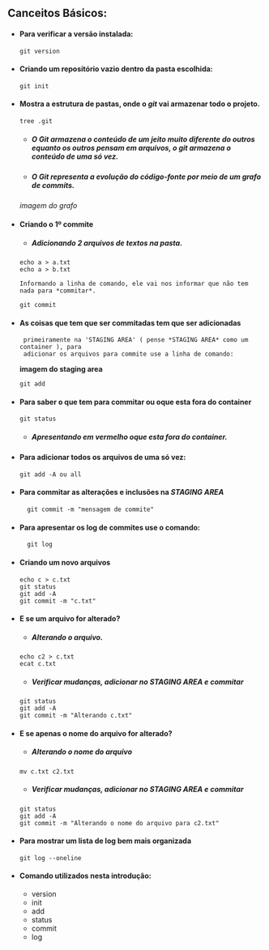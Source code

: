 ## Canceitos Básicos:

- #### Para verificar a versão instalada:
    
      git version
  
- #### Criando um repositório vazio dentro da pasta escolhida:
  
      git init

- #### Mostra a estrutura de pastas, onde o *git* vai armazenar todo o projeto.
  
      tree .git
  
     - ##### O Git armazena o conteúdo de um jeito muito *diferente do outros* equanto os outros pensam em arquivos, o *git* armazena o conteúdo de uma só vez.
     
     - ##### O Git representa a evolução do código-fonte por meio de um grafo de *commits*.
	 
	 *imagem do grafo*
	 	 
- #### Criando o 1º commite
  
     - ##### Adicionando 2 arquivos de textos na pasta.
         
      echo a > a.txt
      echo a > b.txt
	 
      Informando a linha de comando, ele vai nos informar que não tem nada para *commitar*.
	 
      git commit
      
- #### As coisas que tem que ser commitadas tem que ser adicionadas
       primeiramente na 'STAGING AREA' ( pense *STAGING AREA* como um container ), para 
       adicionar os arquivos para commite use a linha de comando:
     
	 **imagem do staging area**
	 
      git add

- #### Para saber o que tem para commitar ou oque esta fora do container 
      	 
      git status

     - ##### Apresentando em vermelho oque esta fora do container.
	 
- #### Para adicionar todos os arquivos de uma só vez: 
	 
      git add -A ou all
	 
- #### Para commitar as alterações e inclusões na *STAGING AREA*

        git commit -m "mensagem de commite"	

- #### Para apresentar os log de commites use o comando:
  
        git log

- #### Criando um novo arquivos
   
      echo c > c.txt
      git status
      git add -A
      git commit -m "c.txt"

- #### E se um arquivo for alterado?
    
     - ##### Alterando o arquivo.
	   
      echo c2 > c.txt
      ecat c.txt
	  
     - ##### Verificar mudanças, adicionar no *STAGING AREA* e commitar 
	   
      git status
      git add -A
      git commit -m "Alterando c.txt"
	
- #### E se apenas o nome do arquivo for alterado?
    
     - ##### Alterando o nome do arquivo
	
      mv c.txt c2.txt
	
     - ##### Verificar mudanças, adicionar no *STAGING AREA* e commitar 
	   
      git status
      git add -A
      git commit -m "Alterando o nome do arquivo para c2.txt"
	 
	 
- #### Para mostrar um lista de log bem mais organizada
    
      git log --oneline

- #### Comando utilizados nesta introdução:
    
     - version
     - init
     - add
     - status
     - commit
     - log
